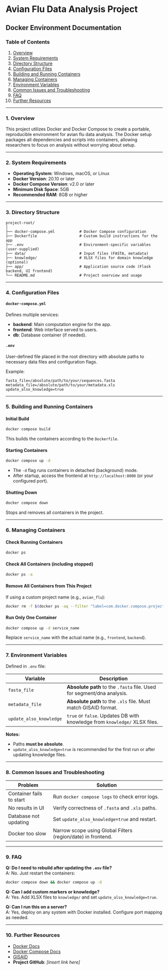 # Avian Flu Data Analysis Project

## Docker Environment Documentation

### Table of Contents
1. [Overview](#overview)  
2. [System Requirements](#system-requirements)  
3. [Directory Structure](#directory-structure)  
4. [Configuration Files](#configuration-files)  
5. [Building and Running Containers](#building-and-running-containers)  
6. [Managing Containers](#managing-containers)  
7. [Environment Variables](#environment-variables)  
8. [Common Issues and Troubleshooting](#common-issues-and-troubleshooting)  
9. [FAQ](#faq)  
10. [Further Resources](#further-resources)

---

### 1. Overview
This project utilizes Docker and Docker Compose to create a portable, reproducible environment for avian flu data analysis. The Docker setup packages all dependencies and scripts into containers, allowing researchers to focus on analysis without worrying about setup.

---

### 2. System Requirements
- **Operating System**: Windows, macOS, or Linux  
- **Docker Version**: 20.10 or later  
- **Docker Compose Version**: v2.0 or later  
- **Minimum Disk Space**: 5GB  
- **Recommended RAM**: 8GB or higher

---

### 3. Directory Structure
```
project-root/
│
├── docker-compose.yml           # Docker Compose configuration
├── Dockerfile                   # Custom build instructions for the app
├── .env                         # Environment-specific variables (user-supplied)
├── data/                        # Input files (FASTA, metadata)
├── knowledge/                   # XLSX files for domain knowledge (optional)
├── app/                         # Application source code (Flask backend, UI frontend)
└── README.md                    # Project overview and usage
```

---

### 4. Configuration Files
#### `docker-compose.yml`
Defines multiple services:
- **backend**: Main computation engine for the app.
- **frontend**: Web interface served to users.
- **db**: Database container (if needed).

#### `.env`
User-defined file placed in the root directory with absolute paths to necessary data files and configuration flags.

Example:
```env
fasta_file=/absolute/path/to/your/sequences.fasta
metadata_file=/absolute/path/to/your/metadata.xls
update_also_knowledge=true
```

---

### 5. Building and Running Containers
#### **Initial Build**
```bash
docker compose build
```
This builds the containers according to the `Dockerfile`.

#### **Starting Containers**
```bash
docker compose up -d
```
- The `-d` flag runs containers in detached (background) mode.
- After startup, access the frontend at `http://localhost:8000` (or your configured port).

#### **Shutting Down**
```bash
docker compose down
```
Stops and removes all containers in the project.

---

### 6. Managing Containers
#### **Check Running Containers**
```bash
docker ps
```

#### **Check All Containers (including stopped)**
```bash
docker ps -a
```

#### **Remove All Containers from This Project**
If using a custom project name (e.g., `avian_flu`):
```bash
docker rm -f $(docker ps -aq --filter "label=com.docker.compose.project=avian_flu")
```

#### **Run Only One Container**
```bash
docker compose up -d service_name
```
Replace `service_name` with the actual name (e.g., `frontend`, `backend`).

---

### 7. Environment Variables
Defined in `.env` file:

| Variable               | Description                                                                 |
|------------------------|-----------------------------------------------------------------------------|
| `fasta_file`           | **Absolute path** to the `.fasta` file. Used for segment/dna analysis.      |
| `metadata_file`        | **Absolute path** to the `.xls` file. Must match GISAID format.             |
| `update_also_knowledge` | `true` or `false`. Updates DB with knowledge from `knowledge/` XLSX files. |

**Notes:**
- Paths **must be absolute**.
- `update_also_knowledge=true` is recommended for the first run or after updating knowledge files.

---

### 8. Common Issues and Troubleshooting
| Problem                        | Solution                                                    |
|-------------------------------|--------------------------------------------------------------|
| Container fails to start      | Run `docker compose logs` to check error logs.               |
| No results in UI              | Verify correctness of `.fasta` and `.xls` paths.             |
| Database not updating         | Set `update_also_knowledge=true` and restart.                |
| Docker too slow               | Narrow scope using Global Filters (region/date) in frontend. |

---

### 9. FAQ
**Q: Do I need to rebuild after updating the `.env` file?**  
A: No. Just restart the containers:
```bash
docker compose down && docker compose up -d
```

**Q: Can I add custom markers or knowledge?**  
A: Yes. Add XLSX files to `knowledge/` and set `update_also_knowledge=true`.

**Q: Can I run this on a server?**  
A: Yes, deploy on any system with Docker installed. Configure port mapping as needed.

---

### 10. Further Resources
- [Docker Docs](https://docs.docker.com/)
- [Docker Compose Docs](https://docs.docker.com/compose/)
- [GISAID](https://www.gisaid.org/)
- **Project GitHub**: _[insert link here]_
